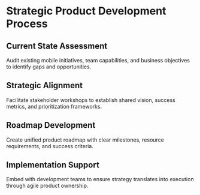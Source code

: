 # Strategic Product Development Process

## Current State Assessment
Audit existing mobile initiatives, team capabilities, and business objectives to identify gaps and opportunities.

## Strategic Alignment  
Facilitate stakeholder workshops to establish shared vision, success metrics, and prioritization frameworks.

## Roadmap Development
Create unified product roadmap with clear milestones, resource requirements, and success criteria.

## Implementation Support
Embed with development teams to ensure strategy translates into execution through agile product ownership.
